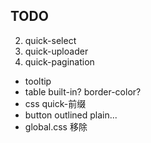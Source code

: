 ## TODO

2. quick-select
3. quick-uploader
4. quick-pagination

- tooltip
- table built-in? border-color?
- css quick-前缀
- button outlined plain...
- global.css 移除
